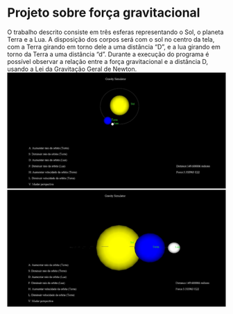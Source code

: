 # Projeto sobre força gravitacional

O trabalho descrito consiste em três esferas representando o Sol, o planeta Terra e a Lua. A disposição dos corpos será com o sol no centro da tela, com a Terra girando em torno dele a uma distância “D”, e a lua girando em torno da Terra a uma distância “d”. Durante a execução do programa é possível observar a relação entre a força gravitacional e a distância D, usando a Lei da Gravitação Geral de Newton.
![](images/image1.jpg)
![](images/image2.jpg)
